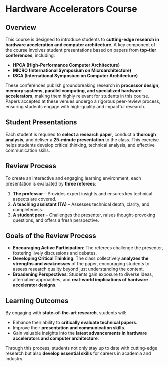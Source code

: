 # Hardware Accelerators Course

## Overview
This course is designed to introduce students to **cutting-edge research in hardware acceleration and computer architecture**. A key component of the course involves student presentations based on papers from **top-tier conferences**, including:

- **HPCA (High-Performance Computer Architecture)**
- **MICRO (International Symposium on Microarchitecture)**
- **ISCA (International Symposium on Computer Architecture)**

These conferences publish groundbreaking research in **processor design, memory systems, parallel computing, and specialized hardware accelerators**, making them highly relevant for students in this course. Papers accepted at these venues undergo a rigorous peer-review process, ensuring students engage with high-quality and impactful research.

## Student Presentations
Each student is required to **select a research paper**, conduct a **thorough analysis**, and deliver a **25-minute presentation** to the class. This exercise helps students develop critical thinking, technical analysis, and effective communication skills.

## Review Process
To create an interactive and engaging learning environment, each presentation is evaluated by **three referees**:

1. **The professor** – Provides expert insights and ensures key technical aspects are covered.
2. **A teaching assistant (TA)** – Assesses technical depth, clarity, and completeness.
3. **A student peer** – Challenges the presenter, raises thought-provoking questions, and offers a fresh perspective.

## Goals of the Review Process
- **Encouraging Active Participation**: The referees challenge the presenter, fostering lively discussions and debates.
- **Developing Critical Thinking**: The class collectively **analyzes the strengths and weaknesses** of the paper, encouraging students to assess research quality beyond just understanding the content.
- **Broadening Perspectives**: Students gain exposure to diverse ideas, alternative approaches, and **real-world implications of hardware accelerator designs**.

## Learning Outcomes
By engaging with **state-of-the-art research**, students will:
- Enhance their ability to **critically evaluate technical papers**.
- Improve their **presentation and communication skills**.
- Gain valuable insights into the **latest advancements in hardware accelerators and computer architecture**.

Through this process, students not only stay up to date with cutting-edge research but also **develop essential skills** for careers in academia and industry.
